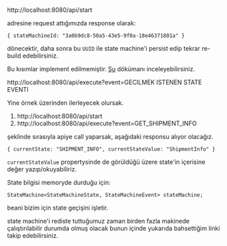 http://localhost:8080/api/start

adresine request attığımızda response olarak:

`{
stateMachineId: "3a0b9dc8-50a5-43e5-9f0a-18e46371801a"
}`

dönecektir, daha sonra bu `UUID` ile state machine'i persist edip tekrar re-build edebilirsiniz.

Bu kısımlar implement edilmemiştir. [Şu](https://docs.spring.io/autorepo/docs/spring-statemachine/2.0.0.M1/reference/html/sm-persist.html) dökümanı inceleyebilirsiniz.

http://localhost:8080/api/execute?event=GECILMEK ISTENEN STATE EVENTI

Yine örnek üzerinden ilerleyecek olursak.

1. http://localhost:8080/api/start
2. http://localhost:8080/api/execute?event=GET_SHIPMENT_INFO

şeklinde sırasıyla apiye call yaparsak, aşağıdaki responsu alıyor olacağız. 

`{
currentState: "SHIPMENT_INFO",
currentStateValue: "ShipmentInfo"
}`

`currentStateValue` propertysinde de görüldüğü üzere state'in içerisine değer yazıp/okuyabiliriz.

State bilgisi memoryde durduğu için:

`StateMachine<StateMachineState, StateMachineEvent> stateMachine;  
`

beani bizim için state geçişini işletir.

state machine'i rediste tuttuğumuz zaman birden fazla makinede çalıştırılabilir durumda olmuş olacak bunun içinde yukarıda bahsettiğim linki takip edebilirsiniz.
